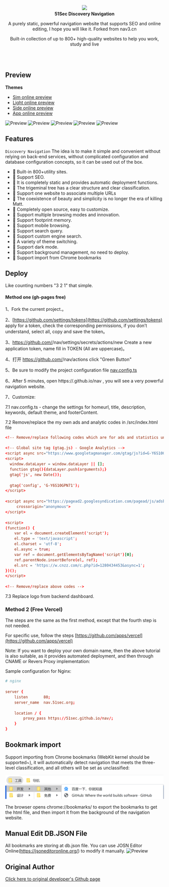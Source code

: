 
<p align="center">
  <a href="https://nav.51sec.org">
    <img src="https://cdn.jsdelivr.net/gh/51sec/nav@image/logo.png" width="130" />
  </a>
  <br />
  <b>51Sec Discovery Navigation</b>
  <p align="center">A purely static, powerful navigation website that supports SEO and online editing, I hope you will like it. Forked from nav3.cn</p>
  <p align="center">Built-in collection of up to 800+ high-quality websites to help you work, study and live</p>

</p>

<br />
<br />


## Preview
**Themes**

- [Sim online preview](https://nav3.cn/#/sim)
- [Light online preview](https://nav3.cn/#/light)
- [Side online preview](https://nav3.cn/#/side)
- [App online preview](https://nav3.cn/#/app)

![Preview](https://photos.51sec.org/file/test1-51sec/2021/10/chrome_oj3gOMGIiZ.png)
![Preview](https://photos.51sec.org/file/test1-51sec/2021/10/chrome_V2xQL8Is3I.png)
![Preview](https://photos.51sec.org/file/test1-51sec/2021/10/chrome_V2xQL8Is3I.png)
![Preview](https://photos.51sec.org/file/test1-51sec/2021/10/chrome_Q8Y2MTOf3Y.png)
![Preview](https://photos.51sec.org/file/test1-51sec/2021/10/chrome_z5cykLBVRd.png)




## Features
`Discovery Navigation` The idea is to make it simple and convenient without relying on back-end services, without complicated configuration and database configuration concepts, so it can be used out of the box.

- 🍰 Built-in 800+utility sites.
- 🍰 Support SEO.
- 🍰 It is completely static and provides automatic deployment functions.
- 🍰 The trigeminal tree has a clear structure and clear classification.
- 🍰 Support one website to associate multiple URLs
- 🍰 The coexistence of beauty and simplicity is no longer the era of killing Matt.
- 🍰 Completely open source, easy to customize.
- 🍰 Support multiple browsing modes and innovation.
- 🍰 Support footprint memory.
- 🍰 Support mobile browsing.
- 🍰 Support search query.
- 🍰 Support custom engine search.
- 🍰 A variety of theme switching.
- 🍰 Support dark mode.
- 🍰 Support background management, no need to deploy.
- 🍰 Support import from Chrome bookmarks


## Deploy
Like counting numbers "3 2 1" that simple.

#### Method one (gh-pages free)
1、Fork the current project.。

2、[https://github.com/settings/tokens](https://github.com/settings/tokens) apply for a token, check the corresponding permissions, if you don’t understand, select all, copy and save the token。

3、https://github.com/<Your User Name>/nav/settings/secrets/actions/new  Create a new application token, name fill in TOKEN (All are uppercase)。

4、打开 https://github.com/<Your User Name>/nav/actions click "Green Button"

5、Be sure to modify the project configuration file [nav.config.ts](nav.config.ts)

6、After 5 minutes, open https://<Your User Name>.github.io/nav , you will see a very powerful navigation website.

7、Customize:

7.1 nav.config.ts - change the settings for homeurl, title, description, keywords, default theme, and footerContent. 

7.2 Remove/replace the my own ads and analytic codes in /src/index.html file

```conf
<!-- Remove/replace following codes which are for ads and statistics until before "</head>" -->  
  
<!-- Global site tag (gtag.js) - Google Analytics -->
<script async src="https://www.googletagmanager.com/gtag/js?id=G-Y6S10GPN71"></script>
<script>
  window.dataLayer = window.dataLayer || [];
  function gtag(){dataLayer.push(arguments);}
  gtag('js', new Date());

  gtag('config', 'G-Y6S10GPN71');
</script>

<script async src="https://pagead2.googlesyndication.com/pagead/js/adsbygoogle.js?client=ca-pub-5660349373091698"
     crossorigin="anonymous">
</script>  

<script>
(function() {
    var el = document.createElement('script');
    el.type = 'text/javascript';
    el.charset = 'utf-8';
    el.async = true;
    var ref = document.getElementsByTagName('script')[0];
    ref.parentNode.insertBefore(el, ref);
    el.src = 'https://w.cnzz.com/c.php?id=1280434453&async=1';
})();
</script>  

<!-- Remove/replace above codes -->  
```

7.3 Replace logo from backend dashboard.


### Method 2 (Free Vercel)
The steps are the same as the first method, except that the fourth step is not needed.

For specific use, follow the steps  [https://github.com/apps/vercel](https://github.com/apps/vercel)



Note: If you want to deploy your own domain name, then the above tutorial is also suitable, as it provides automated deployment, and then through CNAME or Revers Proxy implementation:

  
Sample configuration for Nginx:  

```conf
# nginx

server {
    listen       80;
    server_name  nav.51sec.org;

    location / {
        proxy_pass https://51sec.github.io/nav/;
    }
}
```


## Bookmark import
Support importing from Chrome bookmarks (WebKit kernel should be supported~), it will automatically detect navigation that meets the three-level classification, and all others will be set as unclassified:

![](https://raw.githubusercontent.com/xjh22222228/public/gh-pages/nav/import.png)

The browser opens chrome://bookmarks/ to export the bookmarks to get the html file, and then import it from the background of the navigation website.

## Manual Edit DB.JSON File
All bookmarks are storing at db.json file. You can use JOSN Editor Online(https://jsoneditoronline.org/) to modify it manually.
![Preview](https://photos.51sec.org/file/test1-51sec/2021/10/chrome_EzLImaNB23.png)



## Original Author
[Click here to original developer's Github page](https://github.com/xjh22222228/nav/tree/master/data)


